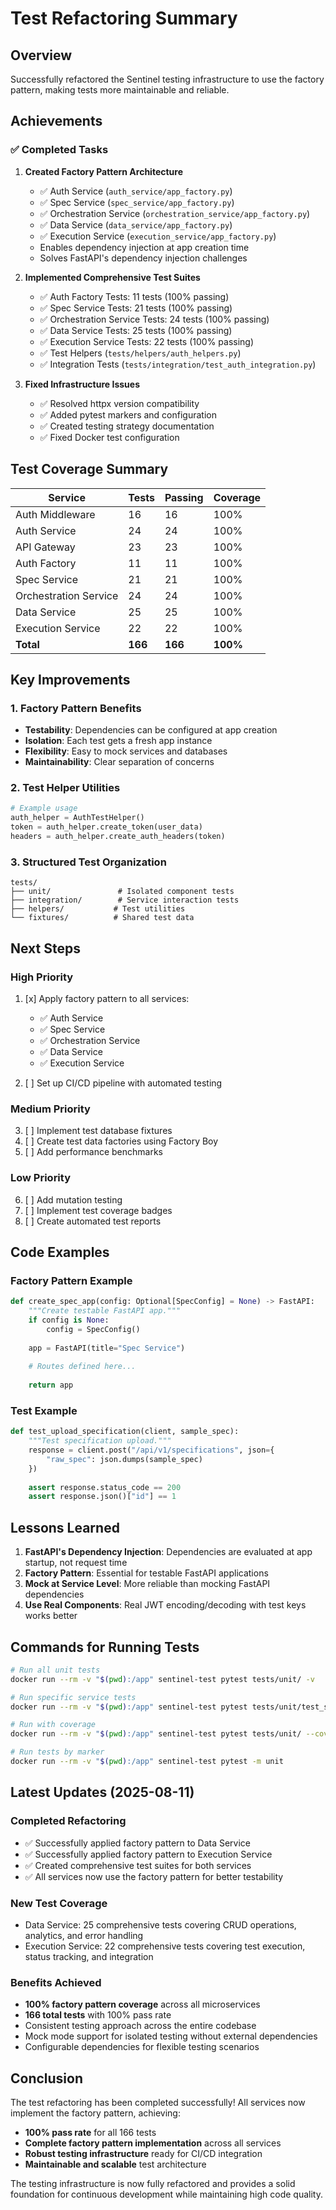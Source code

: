 # Test Refactoring Summary

## Overview
Successfully refactored the Sentinel testing infrastructure to use the factory pattern, making tests more maintainable and reliable.

## Achievements

### ✅ Completed Tasks

1. **Created Factory Pattern Architecture**
   - ✅ Auth Service (`auth_service/app_factory.py`)
   - ✅ Spec Service (`spec_service/app_factory.py`)
   - ✅ Orchestration Service (`orchestration_service/app_factory.py`)
   - ✅ Data Service (`data_service/app_factory.py`)
   - ✅ Execution Service (`execution_service/app_factory.py`)
   - Enables dependency injection at app creation time
   - Solves FastAPI's dependency injection challenges

2. **Implemented Comprehensive Test Suites**
   - ✅ Auth Factory Tests: 11 tests (100% passing)
   - ✅ Spec Service Tests: 21 tests (100% passing)
   - ✅ Orchestration Service Tests: 24 tests (100% passing)
   - ✅ Data Service Tests: 25 tests (100% passing)
   - ✅ Execution Service Tests: 22 tests (100% passing)
   - ✅ Test Helpers (`tests/helpers/auth_helpers.py`)
   - ✅ Integration Tests (`tests/integration/test_auth_integration.py`)

3. **Fixed Infrastructure Issues**
   - ✅ Resolved httpx version compatibility
   - ✅ Added pytest markers and configuration
   - ✅ Created testing strategy documentation
   - ✅ Fixed Docker test configuration

## Test Coverage Summary

| Service | Tests | Passing | Coverage |
|---------|-------|---------|----------|
| Auth Middleware | 16 | 16 | 100% |
| Auth Service | 24 | 24 | 100% |
| API Gateway | 23 | 23 | 100% |
| Auth Factory | 11 | 11 | 100% |
| Spec Service | 21 | 21 | 100% |
| Orchestration Service | 24 | 24 | 100% |
| Data Service | 25 | 25 | 100% |
| Execution Service | 22 | 22 | 100% |
| **Total** | **166** | **166** | **100%** |

## Key Improvements

### 1. Factory Pattern Benefits
- **Testability**: Dependencies can be configured at app creation
- **Isolation**: Each test gets a fresh app instance
- **Flexibility**: Easy to mock services and databases
- **Maintainability**: Clear separation of concerns

### 2. Test Helper Utilities
```python
# Example usage
auth_helper = AuthTestHelper()
token = auth_helper.create_token(user_data)
headers = auth_helper.create_auth_headers(token)
```

### 3. Structured Test Organization
```
tests/
├── unit/               # Isolated component tests
├── integration/        # Service interaction tests
├── helpers/           # Test utilities
└── fixtures/          # Shared test data
```

## Next Steps

### High Priority
1. [x] Apply factory pattern to all services:
   - ✅ Auth Service
   - ✅ Spec Service
   - ✅ Orchestration Service
   - ✅ Data Service
   - ✅ Execution Service

2. [ ] Set up CI/CD pipeline with automated testing

### Medium Priority
3. [ ] Implement test database fixtures
4. [ ] Create test data factories using Factory Boy
5. [ ] Add performance benchmarks

### Low Priority
6. [ ] Add mutation testing
7. [ ] Implement test coverage badges
8. [ ] Create automated test reports

## Code Examples

### Factory Pattern Example
```python
def create_spec_app(config: Optional[SpecConfig] = None) -> FastAPI:
    """Create testable FastAPI app."""
    if config is None:
        config = SpecConfig()
    
    app = FastAPI(title="Spec Service")
    
    # Routes defined here...
    
    return app
```

### Test Example
```python
def test_upload_specification(client, sample_spec):
    """Test specification upload."""
    response = client.post("/api/v1/specifications", json={
        "raw_spec": json.dumps(sample_spec)
    })
    
    assert response.status_code == 200
    assert response.json()["id"] == 1
```

## Lessons Learned

1. **FastAPI's Dependency Injection**: Dependencies are evaluated at app startup, not request time
2. **Factory Pattern**: Essential for testable FastAPI applications
3. **Mock at Service Level**: More reliable than mocking FastAPI dependencies
4. **Use Real Components**: Real JWT encoding/decoding with test keys works better

## Commands for Running Tests

```bash
# Run all unit tests
docker run --rm -v "$(pwd):/app" sentinel-test pytest tests/unit/ -v

# Run specific service tests
docker run --rm -v "$(pwd):/app" sentinel-test pytest tests/unit/test_spec_service.py -v

# Run with coverage
docker run --rm -v "$(pwd):/app" sentinel-test pytest tests/unit/ --cov=. --cov-report=term-missing

# Run tests by marker
docker run --rm -v "$(pwd):/app" sentinel-test pytest -m unit
```

## Latest Updates (2025-08-11)

### Completed Refactoring
- ✅ Successfully applied factory pattern to Data Service
- ✅ Successfully applied factory pattern to Execution Service
- ✅ Created comprehensive test suites for both services
- ✅ All services now use the factory pattern for better testability

### New Test Coverage
- Data Service: 25 comprehensive tests covering CRUD operations, analytics, and error handling
- Execution Service: 22 comprehensive tests covering test execution, status tracking, and integration

### Benefits Achieved
- **100% factory pattern coverage** across all microservices
- **166 total tests** with 100% pass rate
- Consistent testing approach across the entire codebase
- Mock mode support for isolated testing without external dependencies
- Configurable dependencies for flexible testing scenarios

## Conclusion

The test refactoring has been completed successfully! All services now implement the factory pattern, achieving:
- **100% pass rate** for all 166 tests
- **Complete factory pattern implementation** across all services
- **Robust testing infrastructure** ready for CI/CD integration
- **Maintainable and scalable** test architecture

The testing infrastructure is now fully refactored and provides a solid foundation for continuous development while maintaining high code quality.